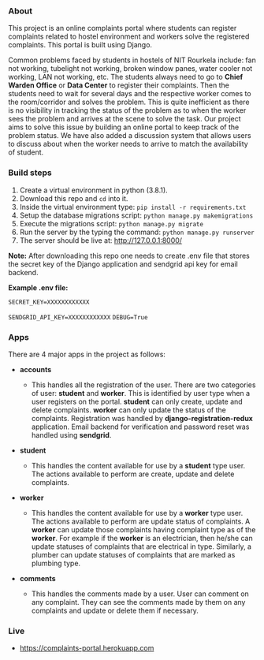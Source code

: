### About

This project is an online complaints portal where students can register complaints related to hostel environment and workers solve the registered complaints. This portal is built using Django.

Common problems faced by students in hostels of NIT Rourkela include: fan not working, tubelight not working, broken window panes, water cooler not working, LAN not working, etc. The students always need to go to __Chief Warden Office__ or __Data Center__ to register their complaints. Then the students need to wait for several days and the respective worker comes to the room/corridor and solves the problem. This is quite inefficient as there is no visibility in tracking the status of the problem as to when the worker sees the problem and arrives at the scene to solve the task. Our project aims to solve this issue by building an online portal to keep track of the problem status. We have also added a discussion system that allows users to discuss about when the worker needs to arrive to match the availability of student.

### Build steps

1. Create a virtual environment in python (3.8.1).
2. Download this repo and `cd` into it.
3. Inside the virtual environment type: `pip install -r requirements.txt`
4. Setup the database migrations script: `python manage.py makemigrations`
5. Execute the migrations script: `python manage.py migrate`
6. Run the server by the typing the command: `python manage.py runserver`
7. The server should be live at: http://127.0.0.1:8000/

**Note:** After downloading this repo one needs to create .env file that stores the secret key of the Django application and sendgrid api key for email backend.

**Example .env file:**

`
SECRET_KEY=XXXXXXXXXXXX
`

`
SENDGRID_API_KEY=XXXXXXXXXXXX
`
`
DEBUG=True
`

### Apps

There are 4 major apps in the project as follows:

- **accounts**
	- This handles all the registration of the user. There are two categories of user: __student__ and __worker__. This is identified by user type when a user registers on the portal. __student__ can only create, update and delete complaints. __worker__ can only update the status of the complaints. Registration was handled by **django-registration-redux** application. Email backend for verification and password reset was handled using **sendgrid**.

- **student**
	- This handles the content available for use by a __student__ type user. The actions available to perform are create, update and delete complaints.

- **worker**
	- This handles the content available for use by a __worker__ type user. The actions available to perform are update status of complaints. A __worker__ can update those complaints having complaint type as of the __worker__. For example if the __worker__ is an electrician, then he/she can update statuses of complaints that are electrical in type. Similarly, a plumber can update statuses of complaints that are marked as plumbing type.

- **comments**
	- This handles the comments made by a user. User can comment on any complaint. They can see the comments made by them on any complaints and update or delete them if necessary.

### Live

- https://complaints-portal.herokuapp.com